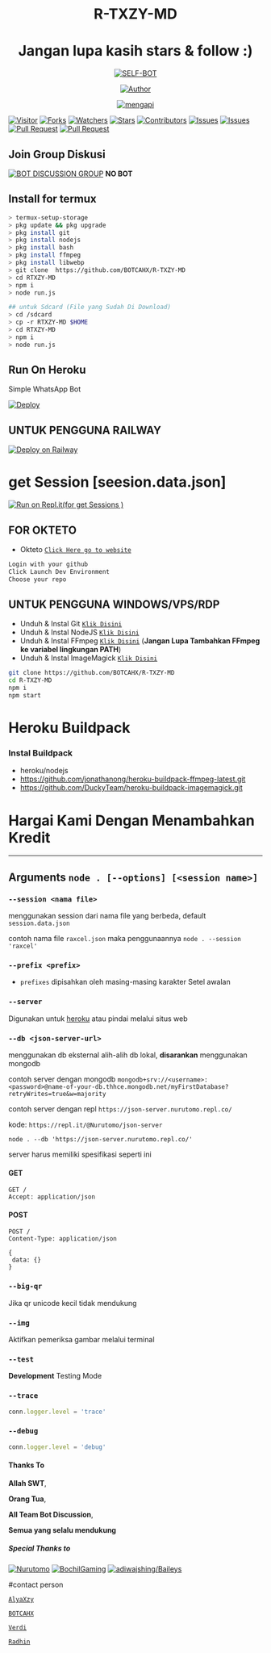 </p>
<h1 align="center">R-TXZY-MD</h1>

<h1 align="center">Jangan lupa kasih stars & follow :)</h1>

>
>
>
</div>
<p align="center">
<a href="##"><img title="SELF-BOT" src="https://img.shields.io/static/v1?label=package&message=RTXZY-MD&color=blue"></a>
</p>
<p align="center">
  <a href="https://github.com/AlyaaXd"><img title="Author" src="https://img.shields.io/badge/Author-alya-blue.svg?style=for-the-badge&logo=github" /></a>
</p>
<p align="center">
<a href="#"><img title="mengapi" src="https://img.shields.io/static/v1?label=FREE&message=Apikey&color=blue"></a>
</p>
  
<a href="https://visitor-badge.glitch.me/badge?page_id=BOTCAHX/R-TXZY-MD"><img title="Visitor" src="https://visitor-badge.glitch.me/badge?page_id=BOTCAHX/R-TXZY-MD"></a>
<a href="https://github.com/BOTCAHX/R-TXZY-MD/network/members"><img title="Forks" src="https://img.shields.io/github/forks/BOTCAHX/R-TXZY-MD?label=Forks&color=blue&style=flat-square"></a>
<a href="https://github.com/BOTCAHX/R-TXZY-MD/watchers"><img title="Watchers" src="https://img.shields.io/github/watchers/BOTCAHX/R-TXZY-MD?label=Watchers&color=green&style=flat-square"></a>
<a href="https://github.com/BOTCAHX/R-TXZY-MD/stargazers"><img title="Stars" src="https://img.shields.io/github/stars/BOTCAHX/R-TXZY-MD?label=Stars&color=yellow&style=flat-square"></a>
<a href="https://github.com/BOTCAHX/R-TXZY-MD/graphs/contributors"><img title="Contributors" src="https://img.shields.io/github/contributors/BOTCAHX/R-TXZY-MD?label=Contributors&color=blue&style=flat-square"></a>
<a href="https://github.com/BOTCAHX/R-TXZY-MD/issues"><img title="Issues" src="https://img.shields.io/github/issues/BOTCAHX/R-TXZY-MD?label=Issues&color=success&style=flat-square"></a>
<a href="https://github.com/BOTCAHX/R-TXZY-MD/issues?q=is%3Aissue+is%3Aclosed"><img title="Issues" src="https://img.shields.io/github/issues-closed/BOTCAHX/R-TXZY-MD?label=Issues&color=red&style=flat-square"></a>
<a href="https://github.com/BOTCAHX/R-TXZY-MD/pulls"><img title="Pull Request" src="https://img.shields.io/github/issues-pr/BOTCAHX/R-TXZY-MD?label=PullRequest&color=success&style=flat-square"></a>
<a href="https://github.com/BOTCAHX/R-TXZY-MD/pulls?q=is%3Apr+is%3Aclosed"><img title="Pull Request" src="https://img.shields.io/github/issues-pr-closed/BOTCAHX/R-TXZY-MD?label=PullRequest&color=red&style=flat-square"></a>

## Join Group Diskusi
[![BOT DISCUSSION GROUP](https://img.shields.io/badge/WhatsApp%20Group-25D366?style=for-the-badge&logo=whatsapp&logoColor=white)](https://chat.whatsapp.com/JEDQfzMGZan4HA98wtxsNL) 
**NO BOT**

## Install for termux

```bash
> termux-setup-storage
> pkg update && pkg upgrade
> pkg install git
> pkg install nodejs
> pkg install bash
> pkg install ffmpeg
> pkg install libwebp
> git clone  https://github.com/BOTCAHX/R-TXZY-MD
> cd RTXZY-MD 
> npm i
> node run.js

## untuk Sdcard (File yang Sudah Di Download)
> cd /sdcard
> cp -r RTXZY-MD $HOME
> cd RTXZY-MD 
> npm i
> node run.js
```

## Run On Heroku

Simple WhatsApp Bot

[![Deploy](https://www.herokucdn.com/deploy/button.svg)](https://heroku.com/deploy?template=https://github.com/maspreset/R-TXZY-MD)

## UNTUK PENGGUNA RAILWAY

[![Deploy on Railway](https://railway.app/button.svg)](https://railway.app/new/template?template=https%3A%2F%2Fgithub.com%BOTCAHX%RTXZY-MD)

# get Session [seesion.data.json] 

[![Run on Repl.it(for get Sessions )](https://repl.it/badge/github/quiec/whatsAlfa)](https://github.com/BOTCAHX/Session-Md)

## FOR OKTETO

* Okteto [`Click Here go to website`](https://okteto.com)

```bash
Login with your github
Click Launch Dev Environment
Choose your repo
```
## UNTUK PENGGUNA WINDOWS/VPS/RDP

* Unduh & Instal Git [`Klik Disini`](https://git-scm.com/downloads)
* Unduh & Instal NodeJS [`Klik Disini`](https://nodejs.org/en/download)
* Unduh & Instal FFmpeg [`Klik Disini`](https://ffmpeg.org/download.html) (**Jangan Lupa Tambahkan FFmpeg ke variabel lingkungan PATH**)
* Unduh & Instal ImageMagick [`Klik Disini`](https://imagemagick.org/script/download.php)

```bash
git clone https://github.com/BOTCAHX/R-TXZY-MD
cd R-TXZY-MD
npm i
npm start
```
# Heroku Buildpack
### Instal Buildpack
* heroku/nodejs
* https://github.com/jonathanong/heroku-buildpack-ffmpeg-latest.git
* https://github.com/DuckyTeam/heroku-buildpack-imagemagick.git


# Hargai Kami Dengan Menambahkan Kredit

---------


## Arguments `node . [--options] [<session name>]` 

### `--session <nama file>`

menggunakan session dari nama file yang berbeda, default `session.data.json`

contoh nama file `raxcel.json` maka penggunaannya `node . --session 'raxcel'`

### `--prefix <prefix>`

* `prefixes` dipisahkan oleh masing-masing karakter
Setel awalan

### `--server`

Digunakan untuk [heroku](https://heroku.com/) atau pindai melalui situs web

### `--db <json-server-url>`

menggunakan db eksternal alih-alih db lokal, **disarankan** menggunakan mongodb

contoh server dengan mongodb `mongodb+srv://<username>:<password>@name-of-your-db.thhce.mongodb.net/myFirstDatabase?retryWrites=true&w=majority`

contoh server dengan repl `https://json-server.nurutomo.repl.co/`

kode: `https://repl.it/@Nurutomo/json-server`

`node . --db 'https://json-server.nurutomo.repl.co/'`

server harus memiliki spesifikasi seperti ini

#### GET

```http
GET /
Accept: application/json
```

#### POST

```http
POST /
Content-Type: application/json

{
 data: {}
}
```

### `--big-qr`

Jika qr unicode kecil tidak mendukung

### `--img`

Aktifkan pemeriksa gambar melalui terminal

### `--test`

**Development** Testing Mode

### `--trace`

```js
conn.logger.level = 'trace'
```

### `--debug`

```js
conn.logger.level = 'debug'
```
#### Thanks To 
**Allah SWT**,

**Orang Tua**,

**All Team Bot Discussion**,

**Semua yang selalu mendukung**


##### Special Thanks to
[![Nurutomo](https://github.com/Nurutomo.png?size=100)](https://github.com/Nurutomo)
[![BochilGaming](https://github.com/BochilGaming.png?size=100)](https://github.com/BochilGaming)
[![adiwajshing/Baileys](https://github.com/adiwajshing.png?size=100)](https://github.com/adiwajshing)


#contact person

 [`AlyaXzy`](https://wa.me/6289505165400)

 [`BOTCAHX`](https://wa.me/6282221792667)
 
 [`Verdi`](https://wa.me/6285706735450)
 
 [`Radhin`](https://wa.me/6282373158947)
